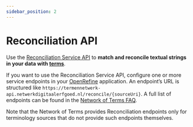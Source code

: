 ```yaml
---
sidebar_position: 2
---
```


# Reconciliation API

Use the [Reconciliation Service API](https://reconciliation-api.github.io/specs/latest/)
to **match and reconcile textual strings in your data with [terms](../../glossary.md#term)**.


If you want to use the Reconciliation Service API, configure one or more service endpoints in your
[OpenRefine](https://openrefine.org) application. An endpoint’s URL is structured like
`https://termennetwerk-api.netwerkdigitaalerfgoed.nl/reconcile/{sourceUri}`. A full list of endpoints can be found in
the [Network of Terms FAQ](https://termennetwerk.netwerkdigitaalerfgoed.nl/reconciliation).

Note that the Network of Terms provides Reconciliation endpoints only for terminology sources that do not provide such
endpoints themselves.
